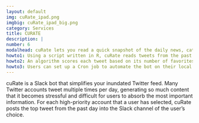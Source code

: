 ```yaml
---
layout: default
img: cuRate_ipad.png
imgbig: cuRate_ipad_big.png
category: Services
title: CURATE
description: |
number: 6
modalhead: cuRate lets you read a quick snapshot of the daily news, catch up on important highlights from your friends, and appreciate high quality content from users that post well, but way too often. Businesses might use cuRate to track industry trends or keep tabs on competitors’ social media presences without lifting a finger. 
howto1: Using a script written in R, cuRate reads tweets from the past day for all accounts input by the user. 
howto2: An algorithm scores each tweet based on its number of favorites and retweets,. Only the top tweet from each account will be sent to the desired Slack channel. 
howto3: Users can set up a Cron job to automate the bot on their local machines, specifying the frequency with which cuRate posts, as well as the time of day the posts appear. 
---
```

cuRate is a Slack bot that simplifies your inundated Twitter feed. Many Twitter accounts tweet multiple times per day, generating so much content that it becomes stressful and difficult for users to absorb the most important information. For each high-priority account that a user has selected, cuRate posts the top tweet from the past day into the Slack channel of the user’s choice. 
